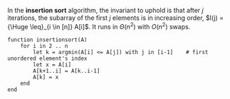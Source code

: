 
In the **insertion sort** algorithm, the invariant to uphold is that after $j$ iterations, the subarray of the first $j$ elements is in increasing order, $I(j) = {\Huge \leq}_{i \in [n]} A[i]$. It runs in $\Theta(n^{2})$ with $O(n^{2})$ swaps.

```
function insertionsort(A)
	for i in 2 .. n
		let k = argmin(A[i] <= A[j]) with j in [i-1]	# first unordered element's index
		let x = A[i]
		A[k+1..i] = A[k..i-1]
		A[k] = x
	end
end
```
